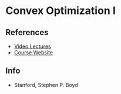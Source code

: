 # Convex Optimization I

## References
* [Video Lectures](https://www.youtube.com/playlist?list=PL3940DD956CDF0622)
* [Course Website](https://see.stanford.edu/Course/EE364A)

## Info
- Stanford, Stephen P. Boyd
